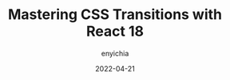 ---
author: enyichia
date: 2022-04-21
draft: true
permalink: false
publisher: openreplayhq
tags:
  - css
  - transitions
  - react
target_url: https://blog.openreplay.com/mastering-css-transitions-with-react-18
title: Mastering CSS Transitions with React 18
---